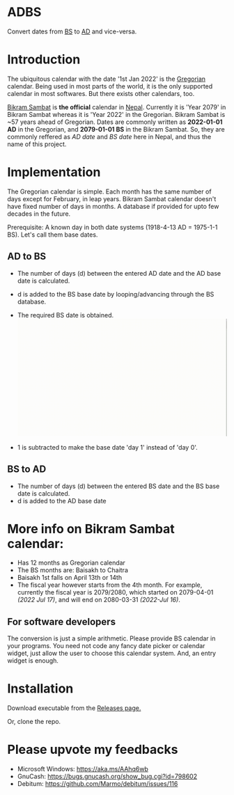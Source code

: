 # ADBS
Convert dates from [BS](https://www.wikiwand.com/en/Bikram_Sambat) to [AD](https://www.wikiwand.com/en/Gregorian_calendar) and vice-versa.

# Introduction
The ubiquitous calendar with the date '1st Jan 2022' is the [Gregorian](https://www.wikiwand.com/en/Gregorian_calendar) calendar. Being used in most parts of the world, it is the only supported calendar in most softwares. But there exists other calendars, too.

[Bikram Sambat](https://www.wikiwand.com/en/Bikram_Samvat) is **the official** calendar in [Nepal](https://www.wikiwand.com/en/Nepal). Currently it is 'Year 2079' in Bikram Sambat whereas it is 'Year 2022' in the Gregorian. Bikram Sambat is ~57 years ahead of Gregorian. Dates are commonly written as **2022-01-01 AD** in the Gregorian, and **2079-01-01 BS** in the Bikram Sambat. So, they are commonly reffered as *AD date* and *BS date* here in Nepal, and thus the name of this project.

# Implementation
The Gregorian calendar is simple. Each month has the same number of days except for February, in leap years. Bikram Sambat calendar doesn't have fixed number of days in months. A database if provided for upto few decades in the future.

Prerequisite: A known day in both date systems (1918-4-13 AD = 1975-1-1 BS). Let's call them base dates.

## AD to BS
- The number of days (d) between the entered AD date and the AD base date is calculated.
- d is added to the BS base date by looping/advancing through the BS database.
- The required BS date is obtained.
![](ad2bs.gif)

- 1 is subtracted to make the base date 'day 1' instead of 'day 0'.

## BS to AD
- The number of days (d) between the entered BS date and the BS base date is calculated.
- d is added to the AD base date 

# More info on Bikram Sambat calendar:
- Has 12 months as Gregorian calendar
- The BS months are: Baisakh to Chaitra
- Baisakh 1st falls on April 13th or 14th
- The fiscal year however starts from the 4th month. For example, currently the fiscal year is 2079/2080, which started on 2079-04-01 *(2022 Jul 17)*, and will end on 2080-03-31 *(2022-Jul 16)*.

## For software developers
The conversion is just a simple arithmetic. Please provide BS calendar in your programs. You need not code any fancy date picker or calendar widget, just allow the user to choose this calendar system. And, an entry widget is enough.

# Installation
Download executable from the [Releases page.](https://github.com/pragyanone/adbs/releases)

Or, clone the repo.

# Please upvote my feedbacks 
- Microsoft Windows: https://aka.ms/AAhq6wb
- GnuCash: https://bugs.gnucash.org/show_bug.cgi?id=798602
- Debitum: https://github.com/Marmo/debitum/issues/116